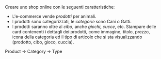 Creare uno shop online con le seguenti caratteristiche:

- L'e-commerce vende _prodotti_ per animali.
- I prodotti sono categorizzati, le _categorie_ sono Cani o Gatti.
- I prodotti saranno oltre al _cibo_, anche _giochi_, _cucce_, etc.
  Stampare delle card contenenti i dettagli dei prodotti, come immagine, titolo, prezzo, icona della categoria ed il tipo di articolo che si sta visualizzando (prodotto, cibo, gioco, cuccia).

Product -> Category -> Type
